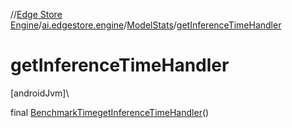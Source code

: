 //[Edge Store Engine](../../../index.md)/[ai.edgestore.engine](../index.md)/[ModelStats](index.md)/[getInferenceTimeHandler](get-inference-time-handler.md)

# getInferenceTimeHandler

[androidJvm]\

final [BenchmarkTime](../-benchmark-time/index.md)[getInferenceTimeHandler](get-inference-time-handler.md)()
